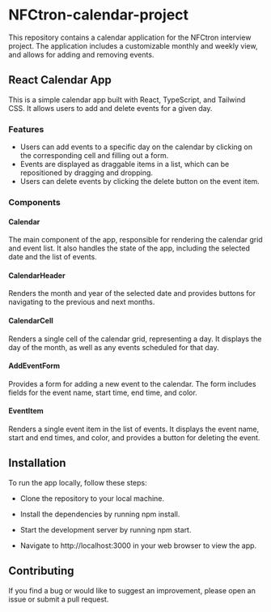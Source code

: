 # NFCtron-calendar-project
This repository contains a calendar application for the NFCtron interview project. The application includes a customizable monthly and weekly view, and allows for adding and removing events.

## React Calendar App
This is a simple calendar app built with React, TypeScript, and Tailwind CSS. It allows users to add and delete events for a given day.

### Features
- Users can add events to a specific day on the calendar by clicking on the corresponding cell and filling out a form.
- Events are displayed as draggable items in a list, which can be repositioned by dragging and dropping.
- Users can delete events by clicking the delete button on the event item.

### Components

#### Calendar
The main component of the app, responsible for rendering the calendar grid and event list. It also handles the state of the app, including the selected date and the list of events.

#### CalendarHeader
Renders the month and year of the selected date and provides buttons for navigating to the previous and next months.

#### CalendarCell
Renders a single cell of the calendar grid, representing a day. It displays the day of the month, as well as any events scheduled for that day.

#### AddEventForm
Provides a form for adding a new event to the calendar. The form includes fields for the event name, start time, end time, and color.

#### EventItem
Renders a single event item in the list of events. It displays the event name, start and end times, and color, and provides a button for deleting the event.

## Installation
To run the app locally, follow these steps:

- Clone the repository to your local machine.

- Install the dependencies by running npm install.

- Start the development server by running npm start.

- Navigate to http://localhost:3000 in your web browser to view the app.

## Contributing
If you find a bug or would like to suggest an improvement, please open an issue or submit a pull request.